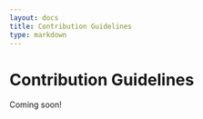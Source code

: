 ```yaml
---
layout: docs
title: Contribution Guidelines
type: markdown
---
```


# Contribution Guidelines

Coming soon!
